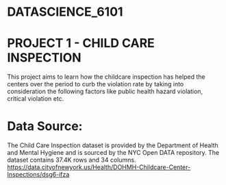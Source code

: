 # DATASCIENCE_6101

# PROJECT 1 - CHILD CARE INSPECTION

This project aims to learn how the childcare inspection has helped the centers over the period to curb the violation rate by taking into consideration the following factors like public health hazard violation, critical violation etc. 

# Data Source:
The Child Care Inspection dataset is provided by the Department of Health and Mental Hygiene and is sourced by the NYC Open DATA repository. The dataset contains 37.4K rows and 34 columns. 
https://data.cityofnewyork.us/Health/DOHMH-Childcare-Center-Inspections/dsg6-ifza
